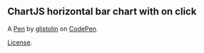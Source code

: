 ChartJS horizontal bar chart with on click
------------------------------------------


A [Pen](https://codepen.io/glistolin/pen/xPGVro) by [glistolin](https://codepen.io/glistolin) on [CodePen](https://codepen.io).

[License](https://codepen.io/glistolin/pen/xPGVro/license).